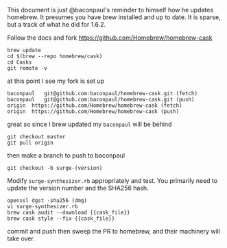 This document is just @baconpaul's reminder to himself how he updates homebrew. 
It presumes you have brew installed and up to date. It is sparse, but a track of what he did
for 1.6.2.

Follow the docs and fork https://github.com/Homebrew/homebrew-cask 

```
brew update 
cd $(brew --repo homebrew/cask)
cd Casks
git remote -v
```

at this point I see my fork is set up

```
baconpaul	git@github.com:baconpaul/homebrew-cask.git (fetch)
baconpaul	git@github.com:baconpaul/homebrew-cask.git (push)
origin	https://github.com/Homebrew/homebrew-cask (fetch)
origin	https://github.com/Homebrew/homebrew-cask (push)
```

great so since I brew updated my `baconpaul` will be behind

```
git checkout master
git pull origin
```

then make a branch to push to baconpaul

```
git checkout -b surge-(version)
```

Modify `surge-synthesizer.rb` appropriately and test. You primarily need to update the version number and the SHA256 hash.

```
openssl dgst -sha256 (dmg)
vi surge-synthesizer.rb
brew cask audit --download {{cask_file}}
brew cask style --fix {{cask_file}}
```

commit and push then sweep the PR to homebrew, and their machinery will take over.



